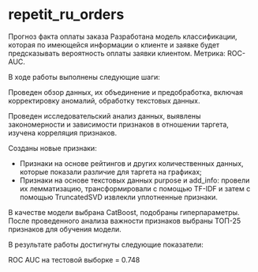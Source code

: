 # repetit_ru_orders

Прогноз факта оплаты заказа
Разработана модель классификации, которая по имеющейся информации о клиенте и заявке будет предсказывать вероятность оплаты заявки клиентом. Метрика: ROC-AUC.

В ходе работы выполнены следующие шаги:

Проведен обзор данных, их объединение и предобработка, включая корректировку аномалий, обработку текстовых данных.

Проведен исследовательский анализ данных, выявлены закономерности и зависимости признаков в отношении таргета, изучена корреляция признаков.

Созданы новые признаки:
- Признаки на основе рейтингов и других количественных данных, которые показали различие для таргета на графиках;
- Признаки на основе текстовых данных purpose и add_info: провели их лемматизацию, трансформировали с помощью TF-IDF и затем с помощью TruncatedSVD извлекли уплотненные признаки.

В качестве модели выбрана CatBoost, подобраны гиперпараметры. После проведенного анализа важности признаков выбраны ТОП-25 признаков для обучения модели.

В результате работы достигнуты следующие показатели:

ROC AUC на тестовой выборке = 0.748
